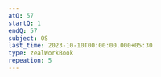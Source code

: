 ```yaml
---
atQ: 57
startQ: 1
endQ: 57
subject: OS
last_time: 2023-10-10T00:00:00.000+05:30
type: zealWorkBook
repeation: 5
---
```

